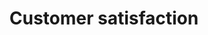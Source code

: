 ---
layout: article
title: Customer satisfaction
description: 
  - This board let customers vote how they enjoyed a service. It's possible to view the results and send them via email.

lang: en
weight: 500
isDraft: true
ref: Customer_satisfaction_survey
category:
  - Interactive
  - Touch
  - Button
image: Customer_satisfaction_survey_EN.png
download: Customer_satisfaction_survey_EN.pbmx
overview_description:
overview_benefits:
overview_data_sources:
---